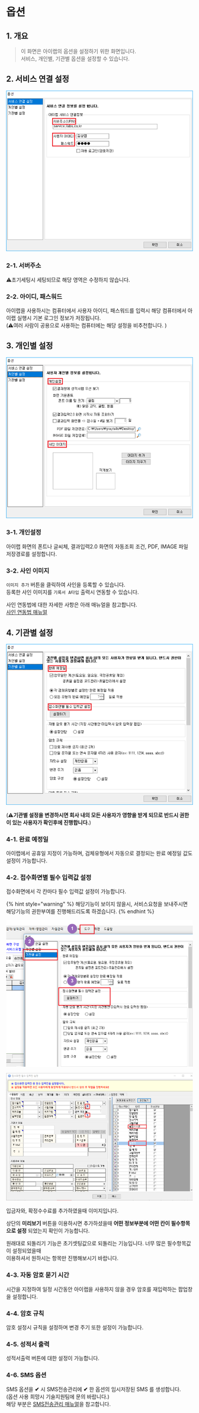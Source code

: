 # 옵션

## 1. 개요

> 이 화면은 아이랩의 옵션을 설정하기 위한 화면입니다.  
> 서비스, 개인별, 기관별 옵션을 설정할 수 있습니다.

## 2. 서비스 연결 설정

![](../.gitbook/assets/000-_.png)

### 2-1. 서버주소

⚠️초기세팅시 세팅되므로 해당 영역은 수정하지 않습니다.

### 2-2. 아이디, 패스워드

아이랩을 사용하시는 컴퓨터에서 사용자 아이디, 패스워드를 입력시 해당 컴퓨터에서 아이랩 실행시 기본 로그인 정보가 저장됩니다.  
\(⚠️여러 사람이 공용으로 사용하는 컴퓨터에는 해당 설정을 비추천합니다. \)

## 3. 개인별 설정

![](../.gitbook/assets/001-_-_.png)

### 3-1. 개인설정

아이랩 화면의 폰트나 글씨체, 결과입력2.0 화면의 자동조회 조건, PDF, IMAGE 파일 저장경로를 설정합니다.

### 3-2. 사인 이미지

`이미지 추가` 버튼을 클릭하여 사인을 등록할 수 있습니다.  
등록한 사인 이미지를 `기록서 A타입` 출력시 연동할 수 있습니다.

사인 연동법에 대한 자세한 사항은 아래 매뉴얼을 참고합니다.  
[사인 연동법 매뉴얼](../faq/a.md)

## 4. 기관별 설정

![](../.gitbook/assets/002-_-_.png)

\(**⚠️기관별 설정을 변경하시면 회사 내의 모든 사용자가 영향을 받게 되므로 반드시 권한이 있는 사용자가 확인후에 진행합니다.**\)

### 4-1. 완료 예정일

아이랩에서 공휴일 지정이 가능하며, 검체유형에서 자동으로 결정되는 완료 예정일 값도 설정이 가능합니다.

### 4-2. 접수화면별 필수 입력값 설정

접수화면에서 각 칸마다 필수 입력값 설정이 가능합니다.

{% hint style="warning" %}
해당기능이 보이지 않을시, 서비스요청을 보내주시면 해당기능의 권한부여를 진행해드리도록 하겠습니다.
{% endhint %}

![&#xD544;&#xC218;&#xD56D;&#xBAA9; &#xC124;&#xC815;&#xD558;&#xAE30; &#xC635;&#xC158;&#xC5D0; &#xC811;&#xADFC;&#xD558;&#xB294; &#xBC29;&#xBC95;](../.gitbook/assets/14%20%284%29.png)

![&#xD544;&#xC218;&#xD56D;&#xBAA9; &#xC124;&#xC815;&#xD558;&#xAE30;&#xB97C; &#xB20C;&#xB800;&#xC744;&#xB54C; &#xD654;&#xBA74;](../.gitbook/assets/10%20%285%29.png)

입금자와, 확정수수료를 추가하였을때 이미지입니다.   
  
상단의 **미리보기** 버튼을 이용하시면 추가하셨을때 **어떤 정보부분에 어떤 칸이 필수항목으로 설정** 되었는지 확인이 가능합니다.

원래대로 되돌리기 기능은 초기셋팅값으로 되돌리는 기능입니다. 너무 많은 필수항목값이 설정되었을때  
이용하셔서 원하시는 항목만 진행해보시기 바랍니다.

### 4-3. 자동 암호 묻기 시간

시간을 지정하여 일정 시간동안 아이랩을 사용하지 않을 경우 암호를 재입력하는 팝업창을 설정합니다.

### 4-4. 암호 규칙

암호 설정시 규칙을 설정하며 변경 주기 또한 설정이 가능합니다.

### 4-5. 성적서 출력

성적서출력 버튼에 대한 설정이 가능합니다.

### 4-6. SMS 옵션

SMS 옵션을 **✔** 시 SMS전송관리에 **✔** 한 옵션의 임시저장된 SMS 를 생성합니다.  
\(옵션 사용 희망시 기술지원팀에 문의 바랍니다.\)  
해당 부분은 [SMS전송관리 매뉴얼](../03/1101.md)을 참고합니다.


